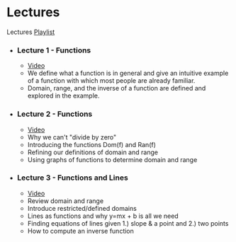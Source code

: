 # Lectures

Lectures [Playlist](https://youtube.com/playlist?list=PLxooDkHFi8M1ezIgUbNYcjiJF9nD4QJb1)

- ### Lecture 1 - Functions
  - [Video](https://youtu.be/2jc2kaafnM8)
  - We define what a function is in general and give an intuitive example of a function with which most people are already familiar. 
  - Domain, range, and the inverse of a function are defined and explored in the example.
- ### Lecture 2 - Functions
  - [Video](https://youtu.be/IGcAJ0ljjfo)
  - Why we can't "divide by zero" 
  - Introducing the functions Dom(f) and Ran(f) 
  - Refining our definitions of domain and range
  - Using graphs of functions to determine domain and range
- ### Lecture 3 - Functions and Lines
  - [Video](https://youtu.be/2xZCoBxb9uI)
  - Review domain and range
  - Introduce restricted/defined domains 
  - Lines as functions and why y=mx + b is all we need
  - Finding equations of lines given 1.) slope & a point and 2.) two points
  - How to compute an inverse function 




